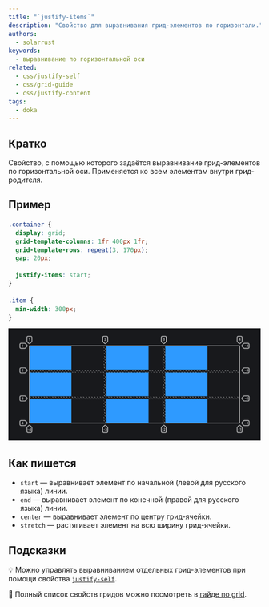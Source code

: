 ```yaml
---
title: "`justify-items`"
description: "Свойство для выравнивания грид-элементов по горизонтали."
authors:
  - solarrust
keywords:
  - выравнивание по горизонтальной оси
related:
  - css/justify-self
  - css/grid-guide
  - css/justify-content
tags:
  - doka
---
```


## Кратко

Свойство, с помощью которого задаётся выравнивание грид-элементов по горизонтальной оси. Применяется ко всем элементам внутри грид-родителя.

## Пример

```css
.container {
  display: grid;
  grid-template-columns: 1fr 400px 1fr;
  grid-template-rows: repeat(3, 170px);
  gap: 20px;

  justify-items: start;
}

.item {
  min-width: 300px;
}
```

![Пример реализации свойства justify-items со значением start](images/1.png)

## Как пишется

- `start` — выравнивает элемент по начальной (левой для русского языка) линии.
- `end` — выравнивает элемент по конечной (правой для русского языка) линии.
- `center` — выравнивает элемент по центру грид-ячейки.
- `stretch` — растягивает элемент на всю ширину грид-ячейки.

## Подсказки

💡 Можно управлять выравниванием отдельных грид-элементов при помощи свойства [`justify-self`](/css/justify-self/).

<aside>

📝 Полный список свойств гридов можно посмотреть в [гайде по grid](/css/grid-guide/).

</aside>
